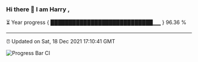 ### Hi there 👋 I am Harry , 

⏳ Year progress { ████████████████████████████▁▁ } 96.36 %

---

⏰ Updated on Sat, 18 Dec 2021 17:10:41 GMT

![Progress Bar CI](https://github.com/duykhang68/duykhang68/workflows/Progress%20Bar%20CI/badge.svg)
